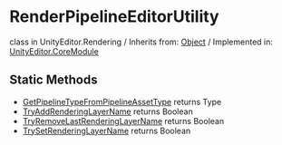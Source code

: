 # RenderPipelineEditorUtility
class in UnityEditor.Rendering
 / Inherits from: <a href="https://docs.unity3d.com/6000.1/Documentation/ScriptReference/Object.html">Object</a> / Implemented in: <a href="https://docs.unity3d.com/6000.1/Documentation/ScriptReference/UnityEditor.CoreModule.html">UnityEditor.CoreModule</a>

## Static Methods
- <a href="https://docs.unity3d.com/6000.1/Documentation/ScriptReference/RenderPipelineEditorUtility.GetPipelineTypeFromPipelineAssetType.html">GetPipelineTypeFromPipelineAssetType</a> returns Type
- <a href="https://docs.unity3d.com/6000.1/Documentation/ScriptReference/RenderPipelineEditorUtility.TryAddRenderingLayerName.html">TryAddRenderingLayerName</a> returns Boolean
- <a href="https://docs.unity3d.com/6000.1/Documentation/ScriptReference/RenderPipelineEditorUtility.TryRemoveLastRenderingLayerName.html">TryRemoveLastRenderingLayerName</a> returns Boolean
- <a href="https://docs.unity3d.com/6000.1/Documentation/ScriptReference/RenderPipelineEditorUtility.TrySetRenderingLayerName.html">TrySetRenderingLayerName</a> returns Boolean
